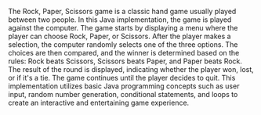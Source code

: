 The Rock, Paper, Scissors game is a classic hand game usually played between two people. In this Java implementation, the game is played against the computer. The game starts by displaying a menu where the player can choose Rock, Paper, or Scissors. After the player makes a selection, the computer randomly selects one of the three options. The choices are then compared, and the winner is determined based on the rules: Rock beats Scissors, Scissors beats Paper, and Paper beats Rock. The result of the round is displayed, indicating whether the player won, lost, or if it's a tie. The game continues until the player decides to quit. This implementation utilizes basic Java programming concepts such as user input, random number generation, conditional statements, and loops to create an interactive and entertaining game experience.
